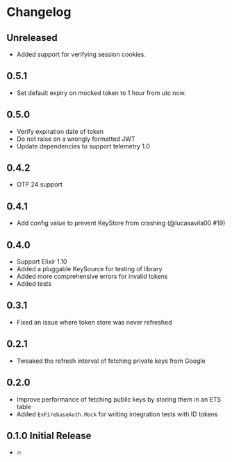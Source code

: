# Changelog

## Unreleased

- Added support for verifying session cookies.

## 0.5.1

- Set default expiry on mocked token to 1 hour from utc now.

## 0.5.0

- Verify expiration date of token
- Do not raise on a wrongly formatted JWT
- Update dependencies to support telemetry 1.0

## 0.4.2

- OTP 24 support

## 0.4.1

- Add config value to prevent KeyStore from crashing (@lucasavila00 #19)

## 0.4.0

- Support Elixir 1.10
- Added a pluggable KeySource for testing of library
- Added more comprehensive errors for invalid tokens
- Added tests

## 0.3.1

- Fixed an issue where token store was never refreshed

## 0.2.1

- Tweaked the refresh interval of fetching private keys from Google

## 0.2.0

- Improve performance of fetching public keys by storing them in an ETS table
- Added `ExFirebaseAuth.Mock` for writing integration tests with ID tokens

## 0.1.0 Initial Release

- 🔥
